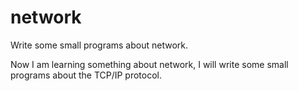 # network
Write some small programs about network.

Now I am learning something about network, I will write some small programs about the TCP/IP protocol.
